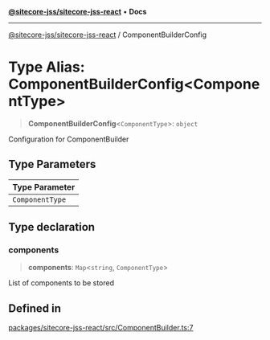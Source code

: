 [**@sitecore-jss/sitecore-jss-react**](../README.md) • **Docs**

***

[@sitecore-jss/sitecore-jss-react](../README.md) / ComponentBuilderConfig

# Type Alias: ComponentBuilderConfig\<ComponentType\>

> **ComponentBuilderConfig**\<`ComponentType`\>: `object`

Configuration for ComponentBuilder

## Type Parameters

| Type Parameter |
| ------ |
| `ComponentType` |

## Type declaration

### components

> **components**: `Map`\<`string`, `ComponentType`\>

List of components to be stored

## Defined in

[packages/sitecore-jss-react/src/ComponentBuilder.ts:7](https://github.com/Sitecore/jss/blob/d160f1095278a16ea5872cd77afb8f20ec721b2a/packages/sitecore-jss-react/src/ComponentBuilder.ts#L7)
